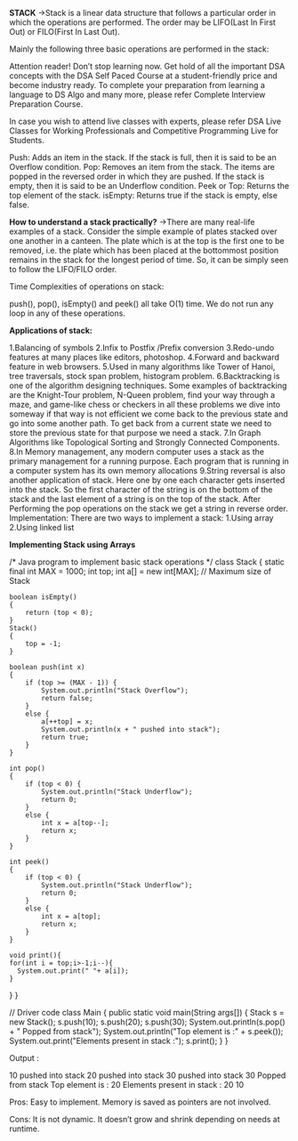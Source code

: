 **STACK**
->Stack is a linear data structure that follows a particular order in which the operations are performed. The order may be LIFO(Last In First Out) or FILO(First In Last Out).

Mainly the following three basic operations are performed in the stack:

Attention reader! Don’t stop learning now. Get hold of all the important DSA concepts with the DSA Self Paced Course at a student-friendly price and become industry ready.  To complete your preparation from learning a language to DS Algo and many more,  please refer Complete Interview Preparation Course.

In case you wish to attend live classes with experts, please refer DSA Live Classes for Working Professionals and Competitive Programming Live for Students.

Push: Adds an item in the stack. If the stack is full, then it is said to be an Overflow condition.
Pop: Removes an item from the stack. The items are popped in the reversed order in which they are pushed. If the stack is empty, then it is said to be an Underflow condition.
Peek or Top: Returns the top element of the stack.
isEmpty: Returns true if the stack is empty, else false.





**How to understand a stack practically?** 
->There are many real-life examples of a stack. Consider the simple example of plates stacked over one another in a canteen. The plate which is at the top is the first one to be removed, i.e. the plate which has been placed at the bottommost position remains in the stack for the longest period of time. So, it can be simply seen to follow the LIFO/FILO order.

Time Complexities of operations on stack:

push(), pop(), isEmpty() and peek() all take O(1) time. We do not run any loop in any of these operations.
 

**Applications of stack:**

1.Balancing of symbols
2.Infix to Postfix /Prefix conversion
3.Redo-undo features at many places like editors, photoshop.
4.Forward and backward feature in web browsers.
5.Used in many algorithms like Tower of Hanoi, tree traversals, stock span problem, histogram problem.
6.Backtracking is one of the algorithm designing techniques. Some examples of backtracking are the Knight-Tour problem, N-Queen problem, find your way through a maze, and game-like chess or checkers in all these problems we dive into someway if that way is not efficient we come back to the previous state and go into some another path. To get back from a current state we need to store the previous state for that purpose we need a stack.
7.In Graph Algorithms like Topological Sorting and Strongly Connected Components.
8.In Memory management, any modern computer uses a stack as the primary management for a running purpose. Each program that is running in a computer system has its own memory allocations
9.String reversal is also another application of stack. Here one by one each character gets inserted into the stack. So the first character of the string is on the bottom of the stack and the last element of a string is on the top of the stack. After Performing the pop operations on the stack we get a string in reverse order.
Implementation: 
There are two ways to implement a stack: 
1.Using array
2.Using linked list

**Implementing Stack using Arrays**

/* Java program to implement basic stack
operations */
class Stack {
    static final int MAX = 1000;
    int top;
    int a[] = new int[MAX]; // Maximum size of Stack
 
    boolean isEmpty()
    {
        return (top < 0);
    }
    Stack()
    {
        top = -1;
    }
 
    boolean push(int x)
    {
        if (top >= (MAX - 1)) {
            System.out.println("Stack Overflow");
            return false;
        }
        else {
            a[++top] = x;
            System.out.println(x + " pushed into stack");
            return true;
        }
    }
 
    int pop()
    {
        if (top < 0) {
            System.out.println("Stack Underflow");
            return 0;
        }
        else {
            int x = a[top--];
            return x;
        }
    }
 
    int peek()
    {
        if (top < 0) {
            System.out.println("Stack Underflow");
            return 0;
        }
        else {
            int x = a[top];
            return x;
        }
    }
    
    void print(){
    for(int i = top;i>-1;i--){
      System.out.print(" "+ a[i]);
    }
  }
}
 
// Driver code
class Main {
    public static void main(String args[])
    {
        Stack s = new Stack();
        s.push(10);
        s.push(20);
        s.push(30);
        System.out.println(s.pop() + " Popped from stack");
        System.out.println("Top element is :" + s.peek());
        System.out.print("Elements present in stack :");
        s.print();
    }
}

Output : 

10 pushed into stack
20 pushed into stack
30 pushed into stack
30 Popped from stack
Top element is : 20
Elements present in stack : 20 10  

Pros: Easy to implement. Memory is saved as pointers are not involved. 

Cons: It is not dynamic. It doesn’t grow and shrink depending on needs at runtime.


